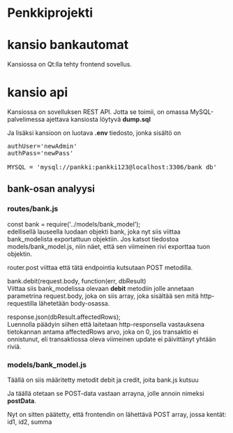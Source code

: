 # Penkkiprojekti

# kansio bankautomat

Kansiossa on Qt:lla tehty frontend sovellus.

# kansio api

Kansiossa on sovelluksen REST API. Jotta se toimii, on omassa MySQL-palvelimessa ajettava kansiosta löytyvä <b>dump.sql</b>

Ja lisäksi kansioon on luotava <b>.env</b> tiedosto, jonka sisältö on
<pre>
authUser='newAdmin'
authPass='newPass'

MYSQL = 'mysql://pankki:pankki123@localhost:3306/bank_db'
</pre>
## bank-osan analyysi

### routes/bank.js

const bank = require('../models/bank_model'); <br>
edellisellä lauseella luodaan objekti bank, joka nyt siis viittaa bank_modelista exportattuun objektiin. Jos katsot tiedostoa models/bank_model.js, niin näet, että sen viimeinen rivi exporttaa tuon objektin.

router.post viittaa että tätä endpointia kutsutaan POST metodilla.

bank.debit(request.body, function(err, dbResult) <br>
Viittaa siis bank_modelissa olevaan <b>debit</b> metodiin jolle annetaan parametrina
request.body, joka on siis array, joka sisältää sen mitä http-requestilla lähetetään body-osassa.

 response.json(dbResult.affectedRows); <br>
 Luennolla päädyin siihen että laitetaan http-responsella vastauksena tietokannan
 antama affectedRows arvo, joka on 0, jos transaktio ei onnistunut, eli 
 transaktiossa oleva viimeinen update ei päivittänyt yhtään riviä.

### models/bank_model.js

Täällä on siis määritetty metodit debit ja credit, joita bank.js kutsuu

Ja täällä otetaan se POST-data vastaan arrayna, jolle annoin nimeksi <b>postData</b>.

Nyt on sitten päätetty, että frontendin on lähettävä POST array, jossa kentät: id1, id2, summa
